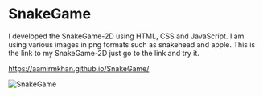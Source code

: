 # SnakeGame
I developed the SnakeGame-2D using HTML, CSS and JavaScript. I am using various images in png formats such as snakehead and apple. This is the link to my SnakeGame-2D just go to the link and try it.

https://aamirmkhan.github.io/SnakeGame/

![SnakeGame](https://user-images.githubusercontent.com/105380414/168457299-05d0bd37-a8a0-49e9-8991-97cd7bc7f7ea.png)





